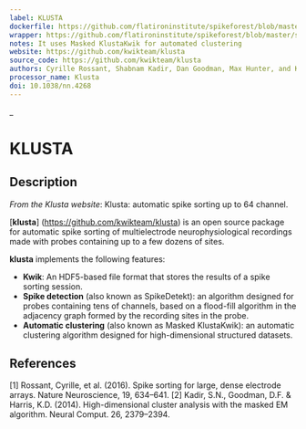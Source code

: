 ```yaml
---
label: KLUSTA
dockerfile: https://github.com/flatironinstitute/spikeforest/blob/master/spikeforest/spikesorters/klusta/container/Dockerfile
wrapper: https://github.com/flatironinstitute/spikeforest/blob/master/spikeforest/spikesorters/klusta/klusta.py
notes: It uses Masked KlustaKwik for automated clustering
website: https://github.com/kwikteam/klusta
source_code: https://github.com/kwikteam/klusta
authors: Cyrille Rossant, Shabnam Kadir, Dan Goodman, Max Hunter, and Kenneth Harris
processor_name: Klusta
doi: 10.1038/nn.4268
---
```

_
# KLUSTA

## Description
*From the Klusta website*: Klusta: automatic spike sorting up to 64 channel. 

[**klusta**]
(https://github.com/kwikteam/klusta) is an open source package for automatic spike sorting of multielectrode neurophysiological recordings made with probes containing up to a few dozens of sites.

**klusta** implements the following features:

* **Kwik**: An HDF5-based file format that stores the results of a spike sorting session.
* **Spike detection** (also known as SpikeDetekt): an algorithm designed for probes containing tens of channels, based on a flood-fill algorithm in the adjacency graph formed by the recording sites in the probe.
* **Automatic clustering** (also known as Masked KlustaKwik): an automatic clustering algorithm designed for high-dimensional structured datasets.



## References
[1] Rossant, Cyrille, et al. (2016). Spike sorting for large, dense electrode arrays. Nature Neuroscience, 19, 634–641.
[2] Kadir, S.N., Goodman, D.F. & Harris, K.D. (2014). High-dimensional cluster analysis with the masked EM algorithm. Neural Comput. 26, 2379–2394.